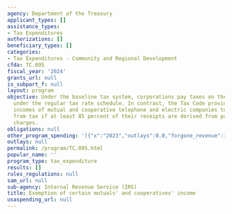 ```yaml
---
agency: Department of the Treasury
applicant_types: []
assistance_types:
- Tax Expenditures
authorizations: []
beneficiary_types: []
categories:
- Tax Expenditures - Community and Regional Development
cfda: TC.095
fiscal_year: '2024'
grants_url: null
is_subpart_f: null
layout: program
objective: Under the baseline tax system, corporations pay taxes on their profits
  under the regular tax rate schedule. In contrast, the Tax Code provides for the
  incomes of mutual and cooperative telephone and electric companies to be exempt
  from tax if at least 85 percent of their receipts are derived from patron service
  charges.
obligations: null
other_program_spending: '[{"x":"2023","outlays":0.0,"forgone_revenue":100000000.0},{"x":"2024","outlays":0.0,"forgone_revenue":110000000.0},{"x":"2025","outlays":0.0,"forgone_revenue":110000000.0}]'
outlays: null
permalink: /program/TC.095.html
popular_name: ''
program_type: tax_expenditure
results: []
rules_regulations: null
sam_url: null
sub-agency: Internal Revenue Service (IRS)
title: Exemption of certain mutuals' and cooperatives' income
usaspending_url: null
---
```

